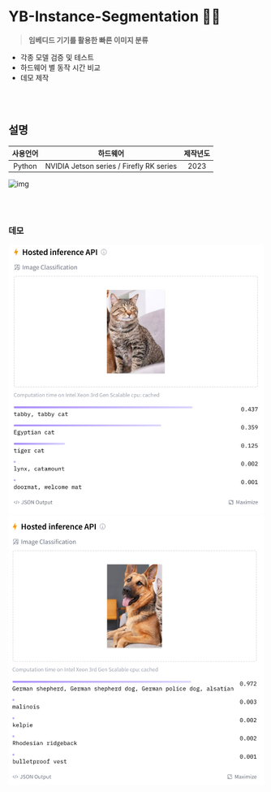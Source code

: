 # YB-Instance-Segmentation 🐶🐱
 >  **임베디드 기기를 활용한 빠른 이미지 분류**


- 각종 모델 검증 및 테스트
- 하드웨어 별 동작 시간 비교
- 데모 제작

<br />
<br />

## 설명
| **사용언어** | **하드웨어** | **제작년도** |
|:------------:|:------------:|:------------:|
| Python            | NVIDIA Jetson series / Firefly RK series    | 2023         |

![img](./docs/images/video.gif)

<br />
<br />

### 데모
![img](./classification_result/classification_result_0.png)
![img](./classification_result/classification_result_1.png)

<br />
<br />
